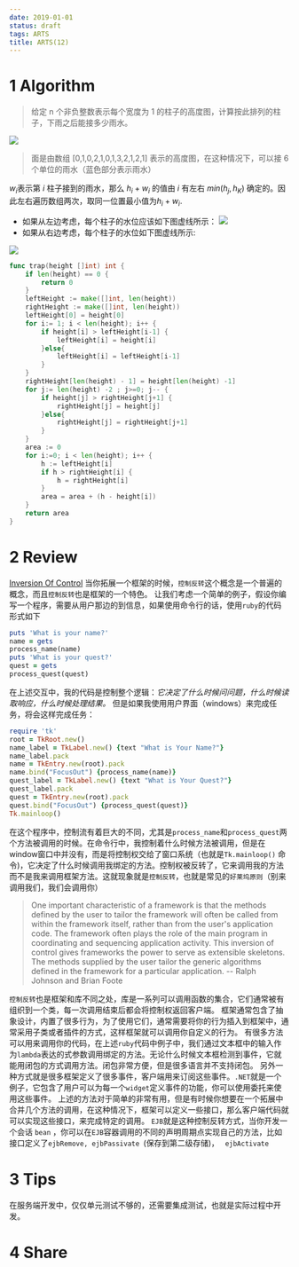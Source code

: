 ```yaml
---
date: 2019-01-01
status: draft
tags: ARTS
title: ARTS(12)
---
```

# 1 Algorithm
>给定 n 个非负整数表示每个宽度为 1 的柱子的高度图，计算按此排列的柱子，下雨之后能接多少雨水。
> 

![](./_image/2019-01-01-12-47-57.jpg)
>面是由数组 [0,1,0,2,1,0,1,3,2,1,2,1] 表示的高度图，在这种情况下，可以接 6 个单位的雨水（蓝色部分表示雨水）

$w_i$表示第 $i$ 柱子接到的雨水，那么 $h_i+w_i$ 的值由 $i$ 有左右 $min(h_j, h_K)$ 确定的。因此左右遍历数组两次，取同一位置最小值为$h_i+w_i$.
- 如果从左边考虑，每个柱子的水位应该如下图虚线所示：
![](./_image/2019-01-01-13-05-09.jpg)
- 如果从右边考虑，每个柱子的水位如下图虚线所示:

![](./_image/2019-01-01-13-07-01.jpg)

```go
func trap(height []int) int {
    if len(height) == 0 {
        return 0
    }
    leftHeight := make([]int, len(height))
    rightHeight := make([]int, len(height))
    leftHeight[0] = height[0]
    for i:= 1; i < len(height); i++ {
        if height[i] > leftHeight[i-1] {
            leftHeight[i] = height[i]
        }else{
            leftHeight[i] = leftHeight[i-1]
        }
    }
    rightHeight[len(height) - 1] = height[len(height) -1]
    for j:= len(height) -2 ; j>=0; j-- {
        if height[j] > rightHeight[j+1] {
            rightHeight[j] = height[j]
        }else{
            rightHeight[j] = rightHeight[j+1]
        }
    }
    area := 0
    for i:=0; i < len(height); i++ {
        h := leftHeight[i]
        if h > rightHeight[i] {
            h = rightHeight[i]
        }
        area = area + (h - height[i])
    }
    return area
}
```
# 2 Review
[Inversion Of Control](https://martinfowler.com/bliki/InversionOfControl.html)
当你拓展一个框架的时候，`控制反转`这个概念是一个普遍的概念，而且`控制反转`也是框架的一个特色。
让我们考虑一个简单的例子，假设你编写一个程序，需要从用户那边的到信息，如果使用命令行的话，使用`ruby`的代码形式如下
```ruby
puts 'What is your name?'
name = gets
process_name(name)
puts 'What is your quest?'
quest = gets
process_quest(quest)
```
在上述交互中，我的代码是控制整个逻辑：*它决定了什么时候问问题，什么时候读取响应，什么时候处理结果。*
但是如果我使用用户界面（windows）来完成任务，将会这样完成任务：
```ruby
require 'tk'
root = TkRoot.new()
name_label = TkLabel.new() {text "What is Your Name?"}
name_label.pack
name = TkEntry.new(root).pack
name.bind("FocusOut") {process_name(name)}
quest_label = TkLabel.new() {text "What is Your Quest?"}
quest_label.pack
quest = TkEntry.new(root).pack
quest.bind("FocusOut") {process_quest(quest)}
Tk.mainloop()
```
在这个程序中，控制流有着巨大的不同，尤其是`process_name`和`process_quest`两个方法被调用的时候。在命令行中，我控制着什么时候方法被调用，但是在window窗口中并没有，而是将控制权交给了窗口系统（也就是`Tk.mainloop()` 命令)，它决定了什么时候调用我绑定的方法。控制权被反转了，它来调用我的方法而不是我来调用框架方法。这就现象就是`控制反转`，也就是常见的`好莱坞原则`（别来调用我们，我们会调用你）
>One important characteristic of a framework is that the methods defined by the user to tailor the framework will often be called from within the framework itself, rather than from the user's application code. The framework often plays the role of the main program in coordinating and sequencing application activity. This inversion of control gives frameworks the power to serve as extensible skeletons. The methods supplied by the user tailor the generic algorithms defined in the framework for a particular application.
-- Ralph Johnson and Brian Foote

`控制反转`也是框架和库不同之处，库是一系列可以调用函数的集合，它们通常被有组织到一个类，每一次调用结束后都会将控制权返回客户端。
框架通常包含了抽象设计，内置了很多行为，为了使用它们，通常需要将你的行为插入到框架中，通常采用子类或者插件的方式，这样框架就可以调用你自定义的行为。
有很多方法可以用来调用你的代码，在上述`ruby`代码中例子中，我们通过文本框中的输入作为`lambda`表达的式参数调用绑定的方法。无论什么时候文本框检测到事件，它就能用闭包的方式调用方法。闭包非常方便，但是很多语言并不支持闭包。
另外一种方式就是很多框架定义了很多事件，客户端用来订阅这些事件。`.NET`就是一个例子，它包含了用户可以为每一个`widget`定义事件的功能，你可以使用委托来使用这些事件。
上述的方法对于简单的非常有用，但是有时候你想要在一个拓展中合并几个方法的调用，在这种情况下，框架可以定义一些接口，那么客户端代码就可以实现这些接口，来完成特定的调用。
`EJB`就是这种控制反转方式，当你开发一个会话 `bean` ，你可以在`EJB`容器调用的不同的声明周期点实现自己的方法，比如接口定义了`ejbRemove, ejbPassivate `(保存到第二级存储)， ` ejbActivate`
# 3 Tips
在服务端开发中，仅仅单元测试不够的，还需要集成测试，也就是实际过程中开发。
# 4 Share
